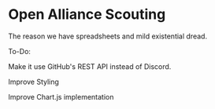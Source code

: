 # Open Alliance Scouting
The reason we have spreadsheets and mild existential dread.

To-Do: 

Make it use GitHub's REST API instead of Discord.

Improve Styling

Improve Chart.js implementation
